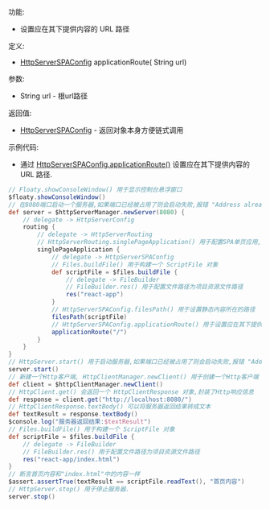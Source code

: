 功能:

+ 设置应在其下提供内容的 URL 路径

定义:

+ [HttpServerSPAConfig](/API/Network/HttpServer/HttpServerSPAConfig/README.md) applicationRoute(
  String url)

参数:

+ String url - 根url路径

返回值:

+ [HttpServerSPAConfig](/API/Network/HttpServer/HttpServerSPAConfig/README.md) - 返回对象本身方便链式调用

示例代码:

+ 通过
  [HttpServerSPAConfig.applicationRoute()](/API/Network/HttpServer/HttpServerSPAConfig/README.md?id=applicationRoute)
  设置应在其下提供内容的 URL 路径.

```groovy
// Floaty.showConsoleWindow() 用于显示控制台悬浮窗口
$floaty.showConsoleWindow()
// 在8080端口启动一个服务器,如果端口已经被占用了则会启动失败,报错 "Address already in use"
def server = $httpServerManager.newServer(8080) {
    // delegate -> HttpServerConfig
    routing {
        // delegate -> HttpServerRouting
        // HttpServerRouting.singlePageApplication() 用于配置SPA单页应用,支持vue,angular,react,ember等框架
        singlePageApplication {
            // delegate -> HttpServerSPAConfig
            // Files.buildFile() 用于构建一个 ScriptFile 对象
            def scriptFile = $files.buildFile {
                // delegate -> FileBuilder
                // FileBuilder.res() 用于配置文件路径为项目资源文件路径
                res("react-app")
            }
            // HttpServerSPAConfig.filesPath() 用于设置静态内容所在的路径
            filesPath(scriptFile)
            // HttpServerSPAConfig.applicationRoute() 用于设置应在其下提供内容的 URL 路径
            applicationRoute("/")
        }
    }
}
// HttpServer.start() 用于启动服务器,如果端口已经被占用了则会启动失败,报错 "Address already in use"
server.start()
// 新建一个Http客户端, HttpClientManager.newClient() 用于创建一个Http客户端
def client = $httpClientManager.newClient()
// HttpClient.get() 会返回一个 HttpClientResponse 对象,封装了Http响应信息
def response = client.get("http://localhost:8080/")
// HttpClientResponse.textBody() 可以将服务器返回结果转成文本
def textResult = response.textBody()
$console.log("服务器返回结果:$textResult")
// Files.buildFile() 用于构建一个 ScriptFile 对象
def scriptFile = $files.buildFile {
    // delegate -> FileBuilder
    // FileBuilder.res() 用于配置文件路径为项目资源文件路径
    res("react-app/index.html")
}
// 断言首页内容和"index.html"中的内容一样
$assert.assertTrue(textResult == scriptFile.readText(), "首页内容")
// HttpServer.stop() 用于停止服务器.
server.stop()
```